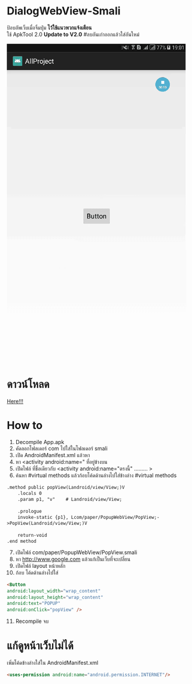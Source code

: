 # DialogWebView-Smali
ป้อบอัพเว็บเมื่อจิ้มปุ่ม **ไว้ใช้แนวพวกแจ้งเตือน**  
ใช้ ApkTool 2.0
**Update to V2.0**  #ลบอันเก่าออกแล้วใส่อันใหม่

![alt text](https://raw.githubusercontent.com/kaozaza2/DialogWebView-Smali/master/Screenshots/01.gif)



# ดาวน์โหลด
<a href="https://github.com/kaozaza2/DialogWebView-Smali/archive/master.zip">Here!!!</a>


# How to
1. Decompile App.apk
2. คัดลอกโฟลเดอร์ com ไปใส่ในโฟลเดอร์ smali
3. เปิด AndroidManifest.xml แล้วหา <category android:name="android.intent.category.LAUNCHER" />
4. หา <activity android:name=" ที่อยู่ข้างบน <category android:name="android.intent.category.LAUNCHER" />
5. เปิดไฟล์ ที่ชื่อเดียวกับ <activity android:name="ตรงนี้" ......... > 
6. ค้นหา #virtual methods แล้วก้อบโค้ดด้านล่างไปใส่ข้างล่าง  #virtual methods
```smali
.method public popView(Landroid/view/View;)V
    .locals 0
    .param p1, "v"    # Landroid/view/View;

    .prologue
    invoke-static {p1}, Lcom/paper/PopupWebView/PopView;->PopView(Landroid/view/View;)V

    return-void
.end method
```
7. เปิดไฟล์ com/paper/PopupWebView/PopView.smali
8. หา http://www.google.com แล้วแก้เป็นเว็บที่จะเปลี่ยน
9. เปิดไฟล์ layout หน้าหลัก
10. ก้อบ โค้ดด้านล่างไปใส่
```html
<Button
android:layout_width="wrap_content"
android:layout_height="wrap_content"
android:text="POPUP" 
android:onClick="popView" />
```
11. Recompile จบ

# แก้ดูหน้าเว็บไม่ได้
เพิ่มโค้ดข้างล่างใส่ใน AndroidManifest.xml
```html
<uses-permission android:name="android.permission.INTERNET"/>
```

